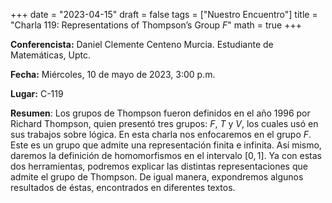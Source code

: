 +++
date  = "2023-04-15"
draft = false
tags  = ["Nuestro Encuentro"]
title = "Charla 119: Representations of Thompson’s Group $F$"
math  = true
+++


**Conferencista:**  Daniel Clemente Centeno Murcia. Estudiante de Matemáticas, Uptc.

**Fecha:** Miércoles, 10 de mayo de 2023, 3:00 p.m.

**Lugar:** C-119

**Resumen**: Los grupos de Thompson fueron definidos en el año 1996 por Richard Thompson, quien presentó tres grupos: $F$, $T$ y $V$, los cuales usó en sus trabajos sobre lógica. En esta charla nos enfocaremos en el grupo $F$. Este es un grupo que admite una representación finita e infinita. Así mismo, daremos la definición de homomorfismos en el intervalo $[0,1]$. Ya con estas dos herramientas, podremos explicar las distintas representaciones que admite el grupo de Thompson. De igual manera, expondremos algunos resultados de éstas, encontrados en diferentes textos. 
